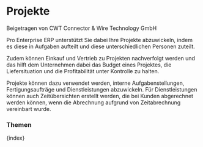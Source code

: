 <!-- add-breadcrumbs -->
# Projekte
<span class="text-muted contributed-by">Beigetragen von CWT Connector & Wire Technology GmbH</span>

Pro Enterprise ERP unterstützt Sie dabei Ihre Projekte abzuwickeln, indem es diese in Aufgaben aufteilt und diese unterschiedlichen Personen zuteilt.

Zudem können Einkauf und Vertrieb zu Projekten nachverfolgt werden und das hilft dem Unternehmen dabei das Budget eines Projektes, die Liefersituation und die Profitabilität unter Kontrolle zu halten.

Projekte können dazu verwendet werden, interne Aufgabenstellungen, Fertigungsaufträge und Dienstleistungen abzuwickeln. Für Dienstleistungen können auch Zeitübersichten erstellt werden, die bei Kunden abgerechnet werden können, wenn die Abrechnung aufgrund von Zeitabrechnung vereinbart wurde.

### Themen

{index}
